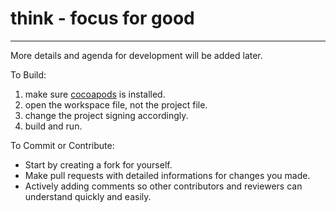# think - focus for good
-----

More details and agenda for development will be added later. 

To Build: 
1. make sure [cocoapods](https://cocoapods.org) is installed.
2. open the workspace file, not the project file.
3. change the project signing accordingly.
4. build and run.
    
To Commit or Contribute:
* Start by creating a fork for yourself.
* Make pull requests with detailed informations for changes you made.
* Actively adding comments so other contributors and reviewers can understand quickly and easily.
